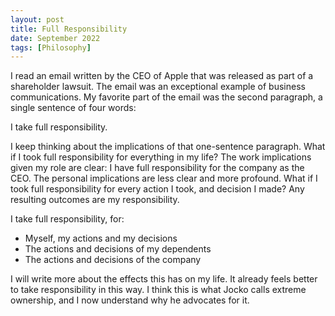 ```yaml
---
layout: post
title: Full Responsibility
date: September 2022
tags: [Philosophy]
---
```


I read an email written by the CEO of Apple that was released as part of a shareholder lawsuit. The email was an exceptional example of business communications. My favorite part of the email was the second paragraph, a single sentence of four words:

I take full responsibility.

I keep thinking about the implications of that one-sentence paragraph. What if I took full responsibility for everything in my life? The work implications given my role are clear: I have full responsibility for the company as the CEO. The personal implications are less clear and more profound. What if I took full responsibility for every action I took, and decision I made? Any resulting outcomes are my responsibility.

I take full responsibility, for:

* Myself, my actions and my decisions
* The actions and decisions of my dependents
* The actions and decisions of the company

I will write more about the effects this has on my life. It already feels better to take responsibility in this way. I think this is what Jocko calls extreme ownership, and I now understand why he advocates for it.
